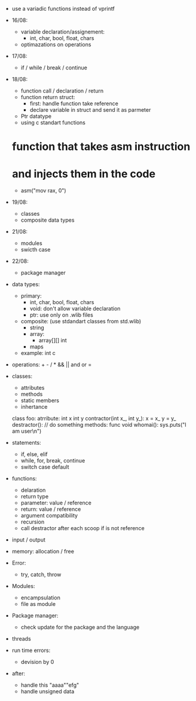 + use a variadic functions instead of vprintf
+ 16/08:
    - variable declaration/assignement:
        - int, char, bool, float, chars
    - optimazations on operations
+ 17/08:
    + if / while / break / continue
+ 18/08:
    + function call / declaration / return
    + function return struct:
        + first: handle function take reference
        + declare variable in struct and send it as parmeter
    + Ptr datatype
    - using c standart functions
    # function that takes asm instruction 
    # and injects them in the code
    + asm("mov rax, 0") 
+ 19/08:
    + classes
    + composite data types
+ 21/08:
    + modules
    + swicth case
+ 22/08:
    + package manager

+ data types:
    + primary:
        + int, char, bool, float, chars
        + void: don't allow variable declaration
        + ptr: use only on .wlib files
    + composite: (use stdandart classes from std.wlib)
        + string
        + array:
            + array[][] int
        + maps
    + example: int c

+ operations: + - / * && || and or =

+ classes:
    + attributes
    + methods
    + static members
    + inhertance

    class foo:
        atrribute:
            int x
            int y
        contractor(int x_, int y_):
            x = x_
            y = y_
        destractor():
            // do something
        methods:
            func void whomai():
                sys.puts("I am user\n")

+ statements:
    + if, else, elif
    + while, for, break, continue
    + switch case default

+ functions:
    + delaration
    + return type
    + parameter: value / reference
    + return: value / reference
    + argument compatibility
    + recursion
    + call destractor after each scoop if is not reference

+ input / output

+ memory: allocation / free

+ Error:
    + try, catch, throw

+ Modules:
    + encampsulation
    + file as module

+ Package manager:
    + check update for the package and the language

+ threads

+ run time errors:
    + devision by 0

+ after:
    + handle this "aaaa""efg"
    + handle unsigned data
